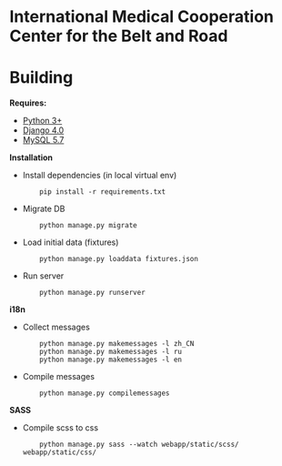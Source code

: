 # International Medical Cooperation Center for the Belt and Road

# Building

**Requires:**
* [Python 3+](https://www.python.org)
* [Django 4.0](https://www.djangoproject.com/)
* [MySQL 5.7](https://www.mysql.com/)

**Installation**
* Install dependencies (in local virtual env) 
    ```shell script
        pip install -r requirements.txt
    ```
  
* Migrate DB
    ```shell script
        python manage.py migrate
    ```
  
* Load initial data (fixtures)
    ```shell script
        python manage.py loaddata fixtures.json
    ```  

* Run server
    ```shell script
        python manage.py runserver
    ```
 
**i18n**
* Collect messages
    ```shell script
        python manage.py makemessages -l zh_CN
        python manage.py makemessages -l ru
        python manage.py makemessages -l en
    ```
* Compile messages
    ```shell script
        python manage.py compilemessages
    ```

**SASS**
* Compile scss to css
    ```shell script
        python manage.py sass --watch webapp/static/scss/ webapp/static/css/
    ```